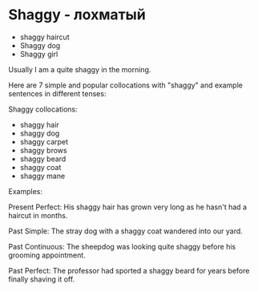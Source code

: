 # Shaggy - лохматый

- shaggy haircut
- Shaggy dog
- Shaggy girl

Usually I am a quite shaggy in the morning.

Here are 7 simple and popular collocations with "shaggy" and example sentences in different tenses:

Shaggy collocations:

- shaggy hair
- shaggy dog
- shaggy carpet
- shaggy brows
- shaggy beard
- shaggy coat
- shaggy mane

Examples:

Present Perfect:
His shaggy hair has grown very long as he hasn't had a haircut in months.

Past Simple:
The stray dog with a shaggy coat wandered into our yard.

Past Continuous:
The sheepdog was looking quite shaggy before his grooming appointment.

Past Perfect:
The professor had sported a shaggy beard for years before finally shaving it off.
